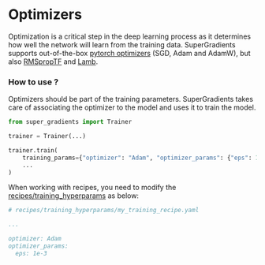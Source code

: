 # Optimizers

Optimization is a critical step in the deep learning process as it determines how well the network will learn from the training data.
SuperGradients supports out-of-the-box [pytorch optimizers](https://pytorch.org/docs/stable/optim.html#base-class) (SGD, Adam and AdamW), but also 
[RMSpropTF](http://www.cs.toronto.edu/~tijmen/csc321/slides/lecture_slides_lec6.pdf) and 
[Lamb](https://github.com/NVIDIA/DeepLearningExamples/blob/master/PyTorch/LanguageModeling/Transformer-XL/pytorch/lamb.py).

### How to use ?
Optimizers should be part of the training parameters.
SuperGradients takes care of associating the optimizer to the model and uses it to train the model.

```py
from super_gradients import Trainer

trainer = Trainer(...)

trainer.train(
    training_params={"optimizer": "Adam", "optimizer_params": {"eps": 1e-3}, ...}, 
    ...
)
```

When working with recipes, you need to modify the [recipes/training_hyperparams](https://github.com/Deci-AI/super-gradients/tree/master/src/super_gradients/recipes/training_hyperparams) as below:

```yaml
# recipes/training_hyperparams/my_training_recipe.yaml

...

optimizer: Adam
optimizer_params:
  eps: 1e-3
```
